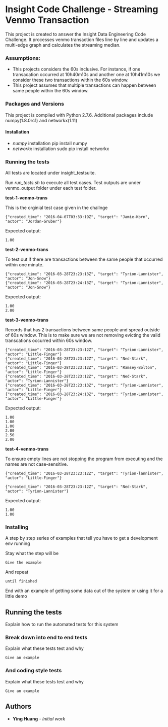 # Insight Code Challenge - Streaming Venmo Transaction

This project is created to answer the Insight Data Engineering Code Challenge.
It processes venmo transaction files line by line and updates a multi-edge graph and calculates the streaming median.

### Assumptions:
* This projects considers the 60s inclusive.
For instance, if one transacation occurred at 10h40m10s and another one at 10h41m10s we consider these two transactions within the 60s window.
* This project assumes that multiple transactions can happen between same people within the 60s window.

### Packages and Versions

This project is compiled with Python 2.7.6.
Additional packages include numpy(1.8.0rc1) and networkx(1.11)

#### Installation
* _numpy_ installation
pip install numpy
* _networkx_ installation
sudo pip install networkx

### Running the tests

All tests are located under insight_testsuite.

Run _run_tests.sh_ to execute all test cases. Test outputs are under venmo_output folder under each test folder.

**test-1-venmo-trans**

This is the orginial test case given in the challnge
```
{"created_time": "2016-04-07T03:33:19Z", "target": "Jamie-Korn", "actor": "Jordan-Gruber"}
```
Expected output:
```
1.00
```

**test-2-venmo-trans**

To test out if there are transactions between the same people that occurred within one minute.

```
{"created_time": "2016-03-28T23:23:13Z", "target": "Tyrion-Lannister", "actor": "Jon-Snow"}
{"created_time": "2016-03-28T23:24:13Z", "target": "Tyrion-Lannister", "actor": "Jon-Snow"}

```
Expected output:
```
1.00
2.00
```

**test-3-venmo-trans**

Records that has 2 transactions between same people and spread outside of 60s window. This is to make sure we are not removing evicting the valid transcations occurred within 60s window.

```
{"created_time": "2016-03-28T23:23:12Z", "target": "Tyrion-Lannister", "actor": "Little-Finger"}
{"created_time": "2016-03-28T23:23:12Z", "target": "Ned-Stark", "actor": "Little-Finger"}
{"created_time": "2016-03-28T23:23:12Z", "target": "Ramsey-Bolton", "actor": "Little-Finger"}
{"created_time": "2016-03-28T23:23:12Z", "target": "Ned-Stark", "actor": "Tyrion-Lannister"}
{"created_time": "2016-03-28T23:23:13Z", "target": "Tyrion-Lannister", "actor": "Little-Finger"}
{"created_time": "2016-03-28T23:24:13Z", "target": "Tyrion-Lannister", "actor": "Little-Finger"}

```
Expected output:
```
1.00
1.00
1.00
2.00
2.50
2.00

```

**test-4-venmo-trans**

To ensure empty lines are not stopping the program from executing and the names are not case-sensitive.

```
{"created_time": "2016-03-28T23:23:12Z", "target": "Tyrion-lannister", "actor": "Little-Finger"}

{"created_time": "2016-03-28T23:23:12Z", "target": "Ned-Stark", "actor": "Tyrion-Lannister"}

```
Expected output:
```
1.00
1.00

```




### Installing

A step by step series of examples that tell you have to get a development env running

Stay what the step will be

```
Give the example
```

And repeat

```
until finished
```

End with an example of getting some data out of the system or using it for a little demo

## Running the tests

Explain how to run the automated tests for this system

### Break down into end to end tests

Explain what these tests test and why

```
Give an example
```

### And coding style tests

Explain what these tests test and why

```
Give an example
```



## Authors

* **Ying Huang** - *Initial work*

